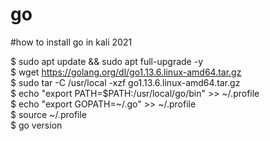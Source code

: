 # go
#how to install go in kali 2021<br/>

$ sudo apt update && sudo apt full-upgrade -y <br/>
$ wget https://golang.org/dl/go1.13.6.linux-amd64.tar.gz<br/>
$ sudo tar -C /usr/local -xzf go1.13.6.linux-amd64.tar.gz<br/>
$ echo "export PATH=$PATH:/usr/local/go/bin"  >> ~/.profile<br/>
$ echo "export GOPATH=~/.go" >> ~/.profile<br/>
$ source ~/.profile<br/>
$ go version<br/>

